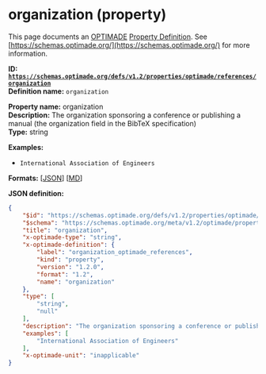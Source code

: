 # organization (property)

This page documents an [OPTIMADE](https://www.optimade.org/) [Property Definition](https://schemas.optimade.org/#definitions). See [https://schemas.optimade.org/](https://schemas.optimade.org/) for more information.

**ID: [`https://schemas.optimade.org/defs/v1.2/properties/optimade/references/organization`](https://schemas.optimade.org/defs/v1.2/properties/optimade/references/organization.md)**  
**Definition name:** `organization`

**Property name:** organization  
**Description:** The organization sponsoring a conference or publishing a manual (the organization field in the BibTeX specification)  
**Type:** string  



**Examples:**

- `International Association of Engineers`

**Formats:** [[JSON](organization.json)] [[MD](organization.md)]

**JSON definition:**

``` json
{
    "$id": "https://schemas.optimade.org/defs/v1.2/properties/optimade/references/organization",
    "$schema": "https://schemas.optimade.org/meta/v1.2/optimade/property_definition.json",
    "title": "organization",
    "x-optimade-type": "string",
    "x-optimade-definition": {
        "label": "organization_optimade_references",
        "kind": "property",
        "version": "1.2.0",
        "format": "1.2",
        "name": "organization"
    },
    "type": [
        "string",
        "null"
    ],
    "description": "The organization sponsoring a conference or publishing a manual (the organization field in the BibTeX specification)",
    "examples": [
        "International Association of Engineers"
    ],
    "x-optimade-unit": "inapplicable"
}
```